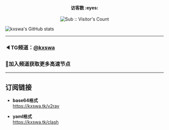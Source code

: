 <h4 align="center">访客数 :eyes:</h4>

<p align="center">
<img  src="https://profile-counter.glitch.me/kxswa/count.svg" alt="Sub :: Visitor's Count" />
</p>
  
![kxswa's GitHub stats](https://github-readme-stats.vercel.app/api?username=kxswa&show_icons=true&theme=radical)
  
***  
### 🔈TG频道：[@kxswa](https://t.me/kxswa/) 
### 🔔加入频道获取更多高速节点  
***  
## 订阅链接
- **base64格式**  
https://kxswa.tk/v2ray

- **yaml格式**  
https://kxswa.tk/clash
